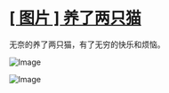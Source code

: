 # [[ 图片 ] 养了两只猫](https://github.com/myogg/Gitblog/issues/18)

无奈的养了两只猫，有了无穷的快乐和烦恼。

![Image](https://github.com/user-attachments/assets/81374c08-2604-4fe4-8889-12a69b410878)

![Image](https://github.com/user-attachments/assets/1c5241ec-6558-4bdd-a1ab-2a2ed1da8c2f)

